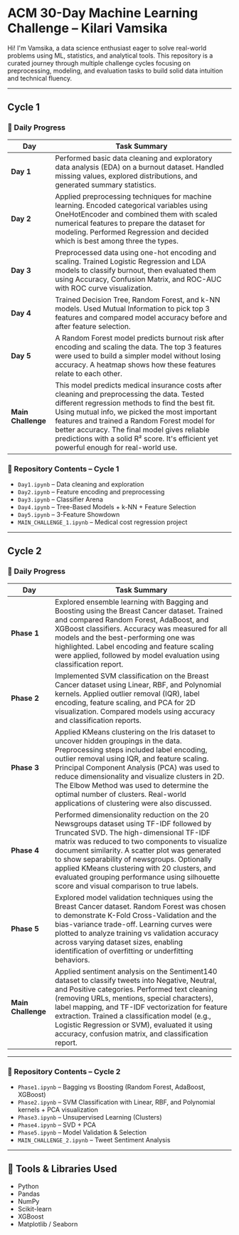 # ACM 30-Day Machine Learning Challenge – Kilari Vamsika

Hi! I'm Vamsika, a data science enthusiast eager to solve real-world problems using ML, statistics, and analytical tools. This repository is a curated journey through multiple challenge cycles focusing on preprocessing, modeling, and evaluation tasks to build solid data intuition and technical fluency.

---

## Cycle 1

### 📅 Daily Progress

| Day | Task Summary |
|-----|--------------|
| **Day 1** | Performed basic data cleaning and exploratory data analysis (EDA) on a burnout dataset. Handled missing values, explored distributions, and generated summary statistics. |
| **Day 2** | Applied preprocessing techniques for machine learning. Encoded categorical variables using OneHotEncoder and combined them with scaled numerical features to prepare the dataset for modeling. Performed Regression and decided which is best among three the types. |
| **Day 3** | Preprocessed data using one-hot encoding and scaling. Trained Logistic Regression and LDA models to classify burnout, then evaluated them using Accuracy, Confusion Matrix, and ROC-AUC with ROC curve visualization. |
| **Day 4** | Trained Decision Tree, Random Forest, and k-NN models. Used Mutual Information to pick top 3 features and compared model accuracy before and after feature selection. |
| **Day 5** | A Random Forest model predicts burnout risk after encoding and scaling the data. The top 3 features were used to build a simpler model without losing accuracy. A heatmap shows how these features relate to each other. |
| **Main Challenge** | This model predicts medical insurance costs after cleaning and preprocessing the data. Tested different regression methods to find the best fit. Using mutual info, we picked the most important features and trained a Random Forest model for better accuracy. The final model gives reliable predictions with a solid R² score. It's efficient yet powerful enough for real-world use. |

### 📁 Repository Contents – Cycle 1
- `Day1.ipynb` – Data cleaning and exploration
- `Day2.ipynb` – Feature encoding and preprocessing
- `Day3.ipynb` – Classifier Arena
- `Day4.ipynb` – Tree-Based Models + k-NN + Feature Selection
- `Day5.ipynb` – 3-Feature Showdown
- `MAIN_CHALLENGE_1.ipynb` – Medical cost regression project

---

## Cycle 2

### 📅 Daily Progress

| Day | Task Summary |
|-----|--------------|
| **Phase 1** | Explored ensemble learning with Bagging and Boosting using the Breast Cancer dataset. Trained and compared Random Forest, AdaBoost, and XGBoost classifiers. Accuracy was measured for all models and the best-performing one was highlighted. Label encoding and feature scaling were applied, followed by model evaluation using classification report. |
| **Phase 2** | Implemented SVM classification on the Breast Cancer dataset using Linear, RBF, and Polynomial kernels. Applied outlier removal (IQR), label encoding, feature scaling, and PCA for 2D visualization. Compared models using accuracy and classification reports. |
| **Phase 3** | Applied KMeans clustering on the Iris dataset to uncover hidden groupings in the data. Preprocessing steps included label encoding, outlier removal using IQR, and feature scaling. Principal Component Analysis (PCA) was used to reduce dimensionality and visualize clusters in 2D. The Elbow Method was used to determine the optimal number of clusters. Real-world applications of clustering were also discussed. |
| **Phase 4** | Performed dimensionality reduction on the 20 Newsgroups dataset using TF-IDF followed by Truncated SVD. The high-dimensional TF-IDF matrix was reduced to two components to visualize document similarity. A scatter plot was generated to show separability of newsgroups. Optionally applied KMeans clustering with 20 clusters, and evaluated grouping performance using silhouette score and visual comparison to true labels. |
| **Phase 5** | Explored model validation techniques using the Breast Cancer dataset. Random Forest was chosen to demonstrate K-Fold Cross-Validation and the bias-variance trade-off. Learning curves were plotted to analyze training vs validation accuracy across varying dataset sizes, enabling identification of overfitting or underfitting behaviors. |
| **Main Challenge** | Applied sentiment analysis on the Sentiment140 dataset to classify tweets into Negative, Neutral, and Positive categories. Performed text cleaning (removing URLs, mentions, special characters), label mapping, and TF-IDF vectorization for feature extraction. Trained a classification model (e.g., Logistic Regression or SVM), evaluated it using accuracy, confusion matrix, and classification report. |


---

### 📁 Repository Contents – Cycle 2
- `Phase1.ipynb` – Bagging vs Boosting (Random Forest, AdaBoost, XGBoost)
- `Phase2.ipynb` – SVM Classification with Linear, RBF, and Polynomial kernels + PCA visualization
- `Phase3.ipynb` – Unsupervised Learning (Clusters)
- `Phase4.ipynb` – SVD + PCA
- `Phase5.ipynb` –  Model Validation & Selection
- `MAIN_CHALLENGE_2.ipynb` – Tweet Sentiment Analysis

---

## 🧰 Tools & Libraries Used
- Python
- Pandas
- NumPy
- Scikit-learn
- XGBoost
- Matplotlib / Seaborn

